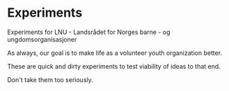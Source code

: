 # Experiments
Experiments for LNU - Landsrådet for Norges barne - og ungdomsorganisasjoner

As always, our goal is to make life as a volunteer youth organization better.

These are quick and dirty experiments to test viability of ideas to that end. 

Don't take them too seriously.

